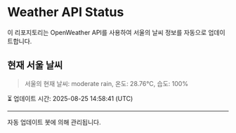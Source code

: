 
# Weather API Status

이 리포지토리는 OpenWeather API를 사용하여 서울의 날씨 정보를 자동으로 업데이트합니다.

## 현재 서울 날씨
> 서울의 현재 날씨: moderate rain, 온도: 28.76°C, 습도: 100%

⏳ 업데이트 시간: 2025-08-25 14:58:41 (UTC)

---
자동 업데이트 봇에 의해 관리됩니다.
